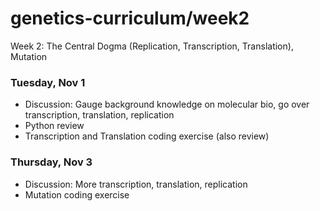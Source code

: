 # genetics-curriculum/week2
Week 2: The Central Dogma (Replication, Transcription, Translation), Mutation  

### Tuesday, Nov 1
- Discussion: Gauge background knowledge on molecular bio, go over transcription, translation, replication
- Python review
- Transcription and Translation coding exercise (also review)

### Thursday, Nov 3
- Discussion: More transcription, translation, replication
- Mutation coding exercise